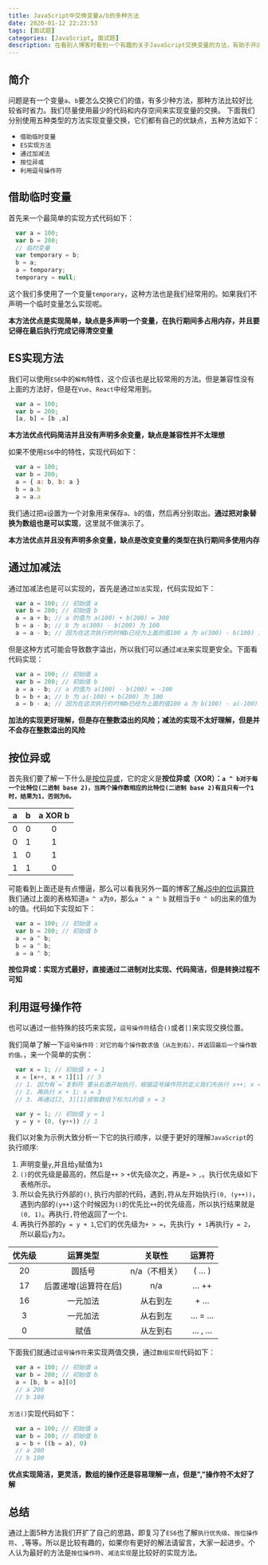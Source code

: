 ```yaml
---
title: JavaScript中交换变量a/b的多种方法
date: 2020-01-12 22:23:53
tags: [面试题]
categories: [JavaScript, 面试题]
description: 在看别人博客时看到一个有趣的关于JavaScript交换变量的方法，有助于开阔思路。
---
```


## 简介

问题是有一个变量`a`、`b`要怎么交换它们的值，有多少种方法，那种方法比较好比较省时省力。我们尽量使用最少的代码和内存空间来实现变量的交换。
下面我们分别使用五种类型的方法实现变量交换，它们都有自己的优缺点，五种方法如下：

- `借助临时变量`
- `ES实现方法`
- `通过加减法`
- `按位异或`
- `利用逗号操作符`

## 借助临时变量

首先来一个最简单的实现方式代码如下：

```js
  var a = 100;
  var b = 200;
  // 临时变量
  var temporary = b;
  b = a;
  a = temporary;
  temporary = null;
```

这个我们多使用了一个变量`temporary`，这种方法也是我们经常用的。如果我们不声明一个临时变量怎么实现呢。

**本方法优点是实现简单，缺点是多声明一个变量，在执行期间多占用内存，并且要记得在最后执行完成记得清空变量**

## ES实现方法

我们可以使用`ES6`中的`解构`特性，这个应该也是比较常用的方法。但是兼容性没有上面的方法好，但是在`Vue`、`React`中经常用到。

```js
  var a = 100;
  var b = 200;
  [a, b] = [b ,a]
```

**本方法优点代码简洁并且没有声明多余变量，缺点是兼容性并不太理想**

如果不使用`ES6`中的特性，实现代码如下：

```js
  var a = 100;
  var b = 200;
  a = { a: b, b: a }
  b = a.b
  a = a.a
```

我们通过把`a`设置为一个对象用来保存`a`、`b`的值，然后再分别取出。**通过把对象替换为数组也是可以实现**，这里就不做演示了。

**本方法优点并且没有声明多余变量，缺点是改变变量的类型在执行期间多使用内存**

## 通过加减法

通过加减法也是可以实现的，首先是通过`加法`实现，代码实现如下：

```js
  var a = 100; // 初始值 a
  var b = 200; // 初始值 b
  a = a + b; // a 的值为 a(100) + b(200) = 300
  b = a - b; // b 为 a(300) - b(200) 为 100
  a = a - b; // 因为在这次执行的时候b已经为上面的值100 a 为 a(300) - b(100) 为 200
```

但是这种方式可能会导致数字溢出，所以我们可以通过`减法`来实现更安全。下面看代码实现：

```js
  var a = 100; // 初始值 a
  var b = 200; // 初始值 b
  a = a - b; // a 的值为 a(100) - b(200) = -100
  b = b + a; // b 为 a(-100) + b(200) 为 100
  a = b - a; // 因为在这次执行的时候b已经为上面的值100 a 为 b(100) - a(-100) 为 200
```

**加法的实现更好理解，但是存在整数溢出的风险；减法的实现不太好理解，但是并不会存在整数溢出的风险**

## 按位异或

首先我们要了解一下什么是[按位异或](https://developer.mozilla.org/zh-CN/docs/Web/JavaScript/Reference/Operators/Bitwise_Operators#Bitwise_XOR)，它的定义是**按位异或（XOR）：`a ^ b对于每一个比特位(二进制 base 2)，当两个操作数相应的比特位(二进制 base 2)有且只有一个1时，结果为1，否则为0。`**

|a|b|a XOR b|
|:----:|:-----:|:-----:|
|0|0|0|
|0|1|1|
|1|0|1|
|1|1|0|

可能看到上面还是有点懵逼，那么可以看我另外一篇的博客[了解JS中的位运算符](/blog/javascript/dom/bitwise-operators.html)
我们通过上面的表格知道`a ^ a`为`0`，那么`a ^ a ^ b` 就相当于`0 ^ b`的出来的值为`b`的值。代码如下实现如下：

```js
  var a = 100; // 初始值 a
  var b = 200; // 初始值 b
  a = a ^ b;
  b = a ^ b;
  a = a ^ b;
```

**按位异或：实现方式最好，直接通过二进制对比实现、代码简洁，但是转换过程不可知**

## 利用逗号操作符

也可以通过一些特殊的技巧来实现，`逗号操作符`结合`()`或者`[]`来实现交换位置。

我们简单了解一下`逗号操作符：对它的每个操作数求值（从左到右），并返回最后一个操作数的值。`，来一个简单的实例：

```js
  var x = 1; // 初始值 x = 1
  x = [x++, x + 1][1] // 3
  // 1. 因为有`=`复制符 要从右面开始执行，根据逗号操作符的定义我们先执行 x++; x = 2
  // 2. 再执行 x + 1; x = 3
  // 3. 再通过[2, 3][1]提取数组下标为1的值 x = 3

  var y = 1; // 初始值 y = 1
  y = y + (0, (y++)) // 1
```

我们以对象为示例大致分析一下它的执行顺序，以便于更好的理解`JavaScript`的执行顺序:

1. 声明变量`y`,并且给`y`赋值为`1`
2. `()`的优先级是最高的，然后是`++` > `+`优先级次之，再是`=` > `,`。执行优先级如下表格所示。
3. 所以会先执行外部的`()`, 执行内部的代码，遇到`,`符从左开始执行`(0, (y++))`，遇到内部的`(y++)`这个时候因为`()`的优先比`++`的优先级高，所以执行结果就是`(0, 1)`。再执行`,`符他返回了一个`1`.
4. 再执行外部的`y = y + 1`,它们的优先级为`+ > =`，先执行`y + 1`再执行`y = 2`，所以最后`y`为`2`。

|优先级|运算类型|关联性|运算符|
|:----:|:-----:|:-----:|:-----:|
|20|圆括号|n/a（不相关）|( … )|
|17|后置递增(运算符在后)|n/a|… ++|
|16|一元加法|从右到左|+ …|
|3|一元加法|从右到左|… = …|
|0|赋值|从左到右|… , …|

下面我们就通过`逗号操作符`来实现两值交换，通过`数组实现`代码如下：

```js
  var a = 100; // 初始值 a
  var b = 200; // 初始值 b
  a = [b, b = a][0]
  // a 200
  // b 100
```

`方法()`实现代码如下：

```js
  var a = 100; // 初始值 a
  var b = 200; // 初始值 b
  a = b + ((b = a), 0)
  // a 200
  // b 100
```

**优点实现简洁，更灵活，数组的操作还是容易理解一点，但是","操作符不太好了解**

## 总结

通过上面5种方法我们开扩了自己的思路，即复习了`ES6`也了解`执行优先级`、`按位操作符`、`,`等等。所以是比较有趣的，如果你有更好的解法请留言，大家一起进步。个人认为最好的方法是`按位操作符`、`减法实现`是比较好的实现方法。
